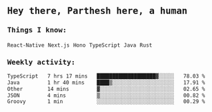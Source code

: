 <samp>
    <h2>Hey there, Parthesh here, a human</h2>
    <h3>Things I know: </h3>
    <code>React-Native</code> <code>Next.js</code> <code>Hono</code> <code>TypeScript</code> <code>Java</code> <code>Rust</code>
    <h3>Weekly activity:</h3>
<!--START_SECTION:waka-->

```txt
TypeScript   7 hrs 17 mins   ███████████████████▓░░░░░   78.03 %
Java         1 hr 40 mins    ████▒░░░░░░░░░░░░░░░░░░░░   17.91 %
Other        14 mins         ▓░░░░░░░░░░░░░░░░░░░░░░░░   02.65 %
JSON         4 mins          ▒░░░░░░░░░░░░░░░░░░░░░░░░   00.82 %
Groovy       1 min           ░░░░░░░░░░░░░░░░░░░░░░░░░   00.29 %
```

<!--END_SECTION:waka-->
</samp>
